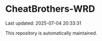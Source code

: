 # CheatBrothers-WRD

Last updated: 2025-07-04 20:33:31

This repository is automatically maintained.
